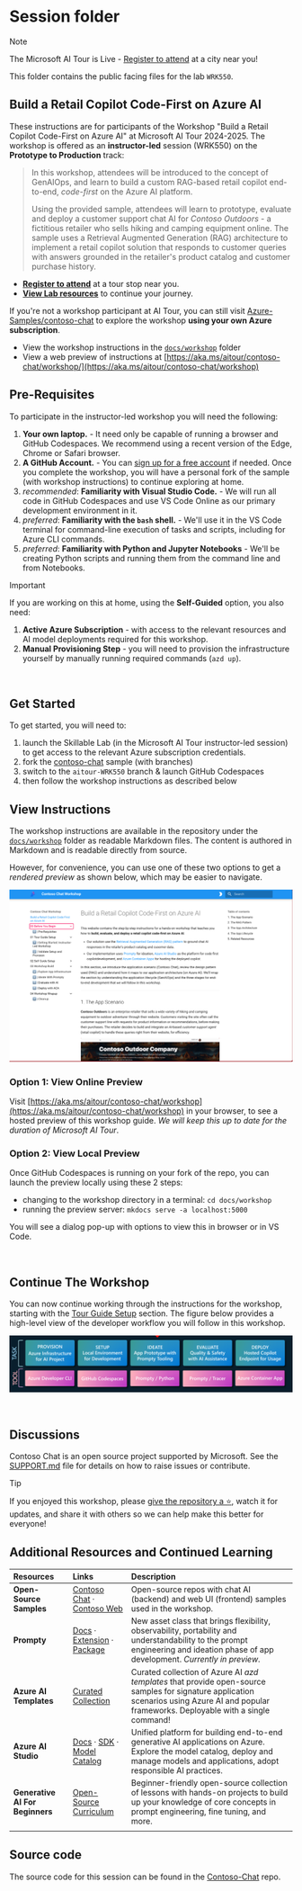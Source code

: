 # Session folder

> [!NOTE]  
>  The Microsoft AI Tour is Live - [Register to attend](https://aka.ms/aitour) at a city near you!

This folder contains the public facing files for the lab `WRK550`.

## Build a Retail Copilot Code-First on Azure AI

These instructions are for participants of the Workshop "Build a Retail Copilot Code-First on Azure AI" at Microsoft AI Tour 2024-2025. The workshop is offered as an **instructor-led** session (WRK550) on the **Prototype to Production** track:

> In this workshop, attendees will be introduced to the concept of GenAIOps, and learn to build a custom RAG-based retail copilot end-to-end, _code-first_ on the Azure AI platform.
>
> Using the provided sample, attendees will learn to prototype, evaluate and deploy a customer support chat AI for _Contoso Outdoors_ - a fictitious retailer who sells hiking and camping equipment online. The sample uses a Retrieval Augmented Generation (RAG) architecture to implement a retail copilot solution that responds to customer queries with answers grounded in the retailer's product catalog and customer purchase history. 

- [**Register to attend**](https://aitour.microsoft.com/) at a tour stop near you.
- [**View Lab resources**](https://aka.ms/aitour/wrk550) to continue your journey.

If you're not a workshop participant at AI Tour, you can still visit [Azure-Samples/contoso-chat](https://github.com/Azure-Samples/contoso-chat) to explore the workshop **using your own Azure subscription**.
 - View the workshop instructions in the [`docs/workshop`](https://github.com/Azure-Samples/contoso-chat/tree/main/docs/workshop) folder
 - View a web preview of instructions at [https://aka.ms/aitour/contoso-chat/workshop/](https://aka.ms/aitour/contoso-chat/workshop)



## Pre-Requisites

To participate in the instructor-led workshop you will need the following:

1. **Your own laptop.** - It need only be capable of running a browser and GitHub Codespaces. We recommend using a recent version of the Edge, Chrome or Safari browser.
1. **A GitHub Account.** - You can [sign up for a free account](https://github.com/signup) if needed. Once you complete the workshop, you will have a personal fork of the sample (with workshop instructions) to continue exploring at home.
1. _recommended_: **Familiarity with Visual Studio Code.** - We will run all code in GitHub Codespaces and use VS Code Online as our primary development environment in it.
1. _preferred_: **Familiarity with the `bash` shell.** - We'll use it in the VS Code terminal for command-line execution of tasks and scripts, including for Azure CLI commands.
1. _preferred_: **Familiarity with Python and Jupyter Notebooks** - We'll be creating Python scripts and running them from the command line and from Notebooks.

> [!IMPORTANT]  
>  If you are working on this at home, using the **Self-Guided** option, you also need:

1. **Active Azure Subscription** - with access to the relevant resources and AI model deployments required for this workshop.
1. **Manual Provisioning Step** - you will need to provision the infrastructure yourself by manually running required commands (`azd up`).

<br/>

## Get Started

To get started, you will need to:

1. launch the Skillable Lab (in the Microsoft AI Tour instructor-led session) to get access to the relevant Azure subscription credentials. 
1. fork the [contoso-chat](https://github.com/Azure-Samples/contoso-chat) sample (with branches) 
1. switch to the `aitour-WRK550` branch & launch GitHub Codespaces
1. then follow the workshop instructions as described below

## View Instructions

The workshop instructions are available in the repository under the [`docs/workshop`](https://github.com/Azure-Samples/contoso-chat/tree/main/docs/workshop/docs) folder as readable Markdown files. The content is authored in Markdown and is readable directly from source.

However, for convenience, you can use one of these two options to get a _rendered preview_ as shown below, which may be easier to navigate.

![Workshop](./../img/contoso-chat-workshop.png)

### **Option 1: View Online Preview**

Visit [https://aka.ms/aitour/contoso-chat/workshop](https://aka.ms/aitour/contoso-chat/workshop) in your browser, to see a hosted preview of this workshop guide. _We will keep this up to date for the duration of Microsoft AI Tour_.

### **Option 2: View Local Preview**

Once GitHub Codespaces is running on your fork of the repo, you can launch the preview locally using these 2 steps:
 - changing to the workshop directory in a terminal: `cd docs/workshop`
 - running the preview server: `mkdocs serve -a localhost:5000`

You will see a dialog pop-up with options to view this in browser or in VS Code.

<br/>

## Continue The Workshop

You can now continue working through the instructions for the workshop, starting with the [Tour Guide Setup](https://github.com/Azure-Samples/contoso-chat/blob/main/docs/workshop/docs/01-Tour-Guide-Setup/01-setup.md) section. The figure below provides a high-level view of the developer workflow you will follow in this workshop.

![Developer Workflow](./../img/workshop-developer-flow.png)

<br/>

## Discussions

Contoso Chat is an open source project supported by Microsoft. See the [SUPPORT.md](../SUPPORT.md) file for details on how to raise issues or contribute. 

> [!TIP]  
> If you enjoyed this workshop, please [give the repository a ⭐](https://aka.ms/aitour/contoso-chat), watch it for updates, and share it with others so we can help make this better for everyone!

## Additional Resources and Continued Learning

| Resources          | Links                             | Description        |
|:-------------------|:----------------------------------|:-------------------|
| **Open-Source Samples** | [Contoso Chat](https://github.com/Azure-Samples/contoso-chat) · [Contoso Web](https://github.com/Azure-Samples/contoso-web) | Open-source repos with chat AI (backend) and web UI (frontend) samples used in the workshop. |
| **Prompty** |  [Docs](https://prompty.ai/)  · [Extension](https://marketplace.visualstudio.com/items?itemName=ms-toolsai.prompty) · [Package](https://pypi.org/project/prompty/) | New asset class that brings flexibility, observability, portability and understandability to the prompt engineering and ideation phase of app development. _Currently in preview_. |
| **Azure AI Templates** | [Curated Collection](https://aka.ms/azd-ai-templates) | Curated collection of Azure AI _azd templates_ that provide open-source samples for signature application scenarios using Azure AI and popular frameworks. Deployable with a single command!|
| **Azure AI Studio** | [Docs](https://learn.microsoft.com/en-us/azure/ai-studio/) · [SDK](https://learn.microsoft.com/azure/ai-studio/how-to/develop/sdk-overview) · [Model Catalog](https://ai.azure.com/explore/models) | Unified platform for building end-to-end generative AI applications on Azure. Explore the model catalog, deploy and manage models and applications, adopt responsible AI practices. |
| **Generative AI For Beginners** | [Open-Source Curriculum](https://aka.ms/genai-beginners) | Beginner-friendly open-source collection of lessons with hands-on projects to build up your knowledge of core concepts in prompt engineering, fine tuning, and more.|
| | | |

## Source code

The source code for this session can be found in the [Contoso-Chat](https://aka.ms/aitour/contoso-chat) repo.
